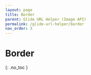 ```yaml
---
layout: page
title: Border
parent: Glide URL Helper (Image API)
permalink: /glide-url-helper/border
nav_order: 3
---
```

# Border
{: .no_toc }